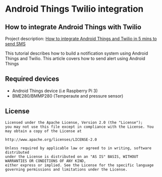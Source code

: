 # Android Things Twilio integration
## How to integrate Android Things with Twilio

Project description: [How to integrate Android Things and Twilio in 5 mins to send SMS](https://www.survivingwithandroid.com/2018/07/build-an-sms-notification-system-with-android-things-and-twilio.html)

This tutorial describes how to build a notification system using Android Things and Twilio. 
This article covers how to send alert using Android Things

## Required devices
* Android Things device (i.e Raspberry Pi 3)
* BME280/BMMP280 (Temperaute and pressure sensor)

## License
```
Licensed under the Apache License, Version 2.0 (the "License"); 
you may not use this file except in compliance with the License. You may obtain a copy of the License at

http://www.apache.org/licenses/LICENSE-2.0

Unless required by applicable law or agreed to in writing, software distributed 
under the License is distributed on an "AS IS" BASIS, WITHOUT WARRANTIES OR CONDITIONS OF ANY KIND, 
either express or implied. See the License for the specific language 
governing permissions and limitations under the License.
```

